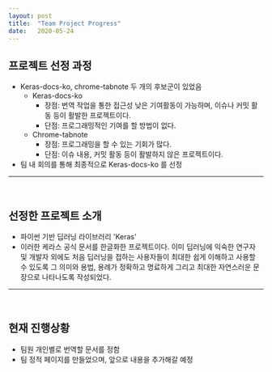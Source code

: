 ```yaml
---
layout: post
title:  "Team Project Progress"
date:   2020-05-24 
---
```


## 프로젝트 선정 과정
* Keras-docs-ko, chrome-tabnote 두 개의 후보군이 있었음<br>
  * Keras-docs-ko
    * 장점: 번역 작업을 통한 접근성 낮은 기여활동이 가능하며, 이슈나 커밋 활동 등이 활발한 프로젝트이다.
    * 단점: 프로그래밍적인 기여를 할 방법이 없다.
  * Chrome-tabnote
    * 장점: 프로그래밍을 할 수 있는 기회가 많다.
    * 단점: 이슈 내용, 커밋 활동 등이 활발하지 않은 프로젝트이다.
* 팀 내 회의를 통해 최종적으로 Keras-docs-ko 를 선정<br>
<hr>
<br>

## 선정한 프로젝트 소개
* 파이썬 기반 딥러닝 라이브러리 'Keras'<br>
* 이러한 케라스 공식 문서를 한글화한 프로젝트이다. 이미 딥러닝에 익숙한 연구자 및 개발자 외에도 처음 딥러닝을 접하는 사용자들이 최대한 쉽게 이해하고 사용할 수 있도록 그 의미와 용법, 용례가 정확하고 명료하게 그리고 최대한 자연스러운 문장으로 나타나도록 작성되었다. <br>
<hr>
<br>

## 현재 진행상황
* 팀원 개인별로 번역할 문서를 정함 <br>
* 팀 정적 페이지를 만들었으며, 앞으로 내용을 추가해갈 예정 <br>
<br>
